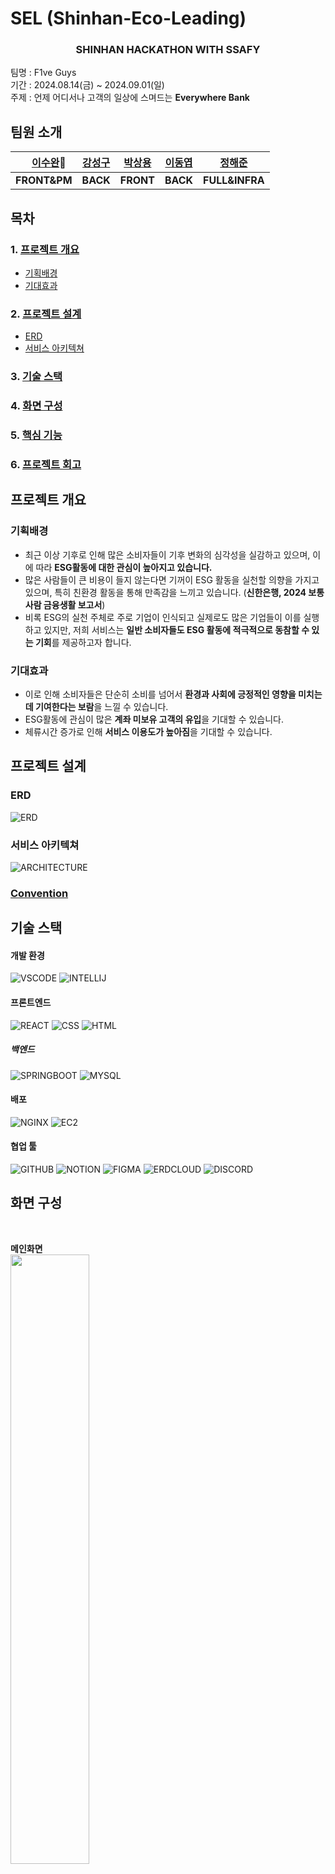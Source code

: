 # SEL (Shinhan-Eco-Leading)
<div align = center>

### SHINHAN HACKATHON WITH SSAFY

</div>

팀명 : F1ve Guys  
기간 : 2024.08.14(금) ~ 2024.09.01(일)  
주제 : 언제 어디서나 고객의 일상에 스며드는 **Everywhere Bank**


## 팀원 소개
| 　**[이수완](https://github.com/Rafael-Lee-SW)👑**　 | **[강성구](https://github.com/strong-nine)** |  **[박상용](https://github.com/sangypar)**   | **[이동엽](https://github.com/doongyeop)** | **[정해준](https://github.com/jun-23)** |
| :--------------: | :--------: | :-----------: | :--------: | :--------: |
|  **FRONT&PM**  | **BACK**  | **FRONT** | **BACK**  |  **FULL&INFRA**  |

## 목차
### 1. [프로젝트 개요](#프로젝트-개요)
- [기획배경](#기획배경)
- [기대효과](#기대효과)
### 2. [프로젝트 설계](#프로젝트-설계)  
- [ERD](#erd)
- [서비스 아키텍쳐](#서비스-아키텍쳐)
### 3. [기술 스택](#기술-스택)    
### 4. [화면 구성](#화면-구성)    
### 5. [핵심 기능](#핵심-기능)    
### 6. [프로젝트 회고](#프로젝트-회고)  


## 프로젝트 개요
### 기획배경
 - 최근 이상 기후로 인해 많은 소비자들이 기후 변화의 심각성을 실감하고 있으며, 이에 따라 **ESG활동에 대한 관심이 높아지고 있습니다.** 
 - 많은 사람들이 큰 비용이 들지 않는다면 기꺼이 ESG 활동을 실천할 의향을 가지고 있으며, 특히 친환경 활동을 통해 만족감을 느끼고 있습니다. (**신한은행, 2024 보통사람 금융생활 보고서**)
 - 비록 ESG의 실천 주체로 주로 기업이 인식되고 실제로도 많은 기업들이 이를 실행하고 있지만, 저희 서비스는 **일반 소비자들도 ESG 활동에 적극적으로 동참할 수 있는 기회**를 제공하고자 합니다. 
 ### 기대효과
 - 이로 인해 소비자들은 단순히 소비를 넘어서 **환경과 사회에 긍정적인 영향을 미치는 데 기여한다는 보람**을 느낄 수 있습니다.
 - ESG활동에 관심이 많은 **계좌 미보유 고객의 유입**을 기대할 수 있습니다.
 - 체류시간 증가로 인해 **서비스 이용도가 높아짐**을 기대할 수 있습니다.

## 프로젝트 설계
### ERD
![ERD](./img/ERD.png)
<br>

### 서비스 아키텍쳐
![ARCHITECTURE](./img/architecture.PNG)

### [Convention](https://github.com/sel-f1veguys/sel-f1veguys/wiki/Convention)

## 기술 스택

#### 개발 환경
![VSCODE](https://img.shields.io/badge/VSCode-007ACC?style=ROUND&logo=visual%20studio%20code&logoColor=white)
![INTELLIJ](https://img.shields.io/badge/IntelliJ%20IDEA-000000?style=ROUND&logo=intellij-idea&logoColor=white)

#### 프론트엔드
![REACT](https://img.shields.io/badge/React-61DAFB?style=ROUND&logo=react&logoColor=white)
![CSS](https://img.shields.io/badge/CSS-1572B6?style=ROUND&logo=css3&logoColor=white)
![HTML](https://img.shields.io/badge/HTML-E34F26?style=ROUND&logo=html5&logoColor=white)
 
##### 백엔드
![SPRINGBOOT](https://img.shields.io/badge/SpringBoot-6DB33F?style=ROUND&logo=springboot&logoColor=white)
![MYSQL](https://img.shields.io/badge/MySQL-4479A1?style=ROUND&logo=mysql&logoColor=white)

#### 배포
![NGINX](https://img.shields.io/badge/NGINX-009639?style=ROUND&logo=nginx&logoColor=white)
![EC2](https://img.shields.io/badge/Amazon%20EC2-FF9900?style=ROUND&logo=amazon-aws&logoColor=white)

#### 협업 툴 
![GITHUB](https://img.shields.io/badge/GitHub-181717?style=ROUND&logo=github&logoColor=white)
![NOTION](https://img.shields.io/badge/Notion-000000?style=ROUND&logo=notion&logoColor=white)
![FIGMA](https://img.shields.io/badge/Figma-F24E1E?style=ROUND&logo=figma&logoColor=white)
![ERDCLOUD](https://img.shields.io/badge/ERDCloud-FF4C3B?style=ROUND&logo=databricks&logoColor=white)
![DISCORD](https://img.shields.io/badge/Discord-5865F2?style=ROUND&logo=discord&logoColor=white)


## 화면 구성  
<br>

**메인화면**  
<img src="./img/메인.PNG" width="50%">  
<br>

<br>

**소비분석(포인트 획득1)**  
<img src="./img/소비분석.PNG" width="50%">  
<br>

<br>

**포인트 획득2**  
<img src="./img/포인트_출석체크.PNG" width="50%">  
<br>

<br>

**포인트 획득3**  
<img src="./img/퀴즈.PNG" width="50%">  
<br>

<br>

**포인트 소비1**  
**<img src="./img/포인트_소비처_캠1.PNG" width="50%">**  
**<img src="./img/포인트_소비처_캠2.PNG" width="50%">**  
<br>

<br>

**포인트 소비2**  
**<img src="./img/포인트_소비처_나무1.PNG" width="50%">**  
**<img src="./img/포인트_소비처_나무2.PNG" width="50%">**  
<br>

## 핵심 기능  
1. 금융API를 활용한 소비분석
2. 소비분석을 통한 마이 신한 포인트적립 : 친환경 기업에서 카드를 사용하면 판별 후 포인트 적립
3. 캠페인 / 나무키우기 등 포인트 소비처 : 캠페인을 통해 ESG활동에 참여할 수 있고 나무키우기를 통해 리워드를 획득할 수 있음.
4. 퀴즈/게임 : 퀴즈와 게이미피케이션을 도입하여 사용자의 체류 시간 증가와 리워드(마이신한포인트) 제공.

## 프로젝트 회고
> **수완👑** : 이번 해커톤에서 팀장으로서 많은 것을 배울 수 있었던 소중한 경험이었습니다. 짧은 시간 안에 목표를 설정하고, 팀원들과 효율적으로 소통하며 프로젝트를 완수하는 과정에서 다소 어려움이 있었지만, 그만큼 보람도 컸습니다. 특히 팀원들의 열정과 협업 덕분에 무수면 코딩 스프린트에서 끝까지 포기하지 않고 목표를 달성할 수 있었습니다. 이번 경험을 통해 팀워크의 중요성을 다시 한번 깨달았고, 앞으로도 이런 도전을 즐기면서 더 성장해 나가고 싶습니다. 

> **성구🧀** : 지난 2주간 바쁘게 달려왔던 신한 해커톤은 처음 해보는 것이었지만 여러모로 좋은 경험이었습니다. 기획을 하고, 다시 수정을 하고, 다시 계획을 수립하기를 여러 차례 반복하기도 하고 목표를 위해 일부 기능에 집중하는 등 성공적으로 프로젝트를 마무리하기 위해 노력하였습니다. 다음에도 이런 좋은 기회가 있으면 좋겠습니다

> **상용🍕** : 처음에는 단기간에 잠도 자지 않은 상태에서 코딩을 할 수 있는지 불안했지만 다 같이 함께하는 분위기 덕분에 이겨낼 수 있었습니다. 디자인을 진행하는 과정에서 가고 있는 방향이 맞는 것인지 헷갈림과 피곤이 합쳐져서 힘든 시간이었지만 팀내의 반복적인 피드백과 멘토링에서 얻을 수 있었던 조언 덕분에 흔들리지 않고 마지막까지 해낼 수 있었습니다. 길게도 느꼈지만 짧았던 저를 성장시킬 수 있었던 소중한 시간이었습니다.

> **동엽🧸** : 이번 해커톤에서 마음이 잘 맞는 팀원들과 함께 좋은 기회를 얻어 본선에 진출할 수 있어 매우 기뻤습니다. 비록 2주라는 짧은 기간 동안 기능을 설계하고 구현하는 과정이 다소 촉박했지만, 팀원들과 함께 재미있게 임해서 정말 즐거운 시간이었습니다. 처음 참여한 해커톤이었음에도 불구하고, 많은 것을 배울 수 있었고 오래도록 기억에 남을 것 같습니다. 좋은 기회를 마련해 주신 신한은행에 감사드립니다!

> **해준🩳** :  해커톤을 통해 단기간에 집중하고 팀원과 상의하면서 개발을 하는 과정에서 급할 때야말로 의사소통 하나하나가 중요함을 느낄 수 있는 좋은 경험이었습니다. 개발하는 동안에는 힘들다라는 생각뿐이었지만 결과물을 만들고 나서야 개발자로써 한 단계 성장함을 느낄 수 있었습니다. 또 자신들도 힘든 상황에서도 문제가 발생했을 때 다 같이 뛰어들어서 해결하는 팀원의 모습에서 더욱 더 돈독해질 수 있는 기회였습니다.


 
